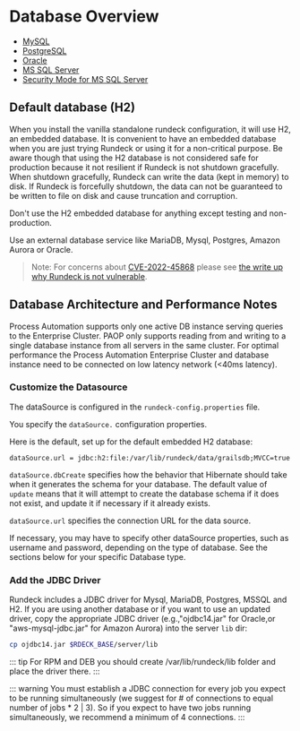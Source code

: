 # Database Overview

- [MySQL](/administration/configuration/database/mysql.md)
- [PostgreSQL](/administration/configuration/database/postgres.md)
- [Oracle](/administration/configuration/database/oracle.md)
- [MS SQL Server](/administration/configuration/database/mssql.md)
- [Security Mode for MS SQL Server](/administration/configuration/database/secure_mssql.md)

## Default database (H2)

When you install the vanilla standalone rundeck configuration, it will use H2, an embedded database.
It is convenient to have an embedded database when you are just trying Rundeck or using it for a non-critical purpose. Be aware though that using the H2 database is not considered safe for production because it not resilient if Rundeck is not shutdown gracefully. When shutdown gracefully, Rundeck can write the data (kept in memory) to disk. If Rundeck is forcefully shutdown, the data can not be guaranteed to be written to file on disk and cause truncation and corruption.

Don't use the H2 embedded database for anything except testing and non-production.

Use an external database service like MariaDB, Mysql, Postgres, Amazon Aurora or Oracle.

> Note: For concerns about [CVE-2022-45868](/history/cves/CVE-2022-45868.md) please see [the write up why Rundeck is not vulnerable](/history/cves/CVE-2022-45868.md).

## Database Architecture and Performance Notes

Process Automation supports only one active DB instance serving queries to the Enterprise Cluster. PAOP only supports reading from and writing to a single database instance from all servers in the same cluster. For optimal performance the Process Automation Enterprise Cluster and database instance need to be connected on low latency network (<40ms latency).

### Customize the Datasource

The dataSource is configured in the `rundeck-config.properties` file.

You specify the `dataSource.` configuration properties.

Here is the default, set up for the default embedded H2 database:

```properties
dataSource.url = jdbc:h2:file:/var/lib/rundeck/data/grailsdb;MVCC=true
```

`dataSource.dbCreate` specifies how the behavior that Hibernate should take when it
generates the schema for your database. The default value of `update` means that
it will attempt to create the database schema if it does not exist, and update it
if necessary if it already exists.

`dataSource.url` specifies the connection URL for the data source.

If necessary, you may have to specify other dataSource properties, such as username
and password, depending on the type of database. See the sections below
for your specific Database type.

### Add the JDBC Driver

Rundeck includes a JDBC driver for Mysql, MariaDB, Postgres, MSSQL and H2. If you are using another database or if you want to use an updated driver, copy the appropriate JDBC driver (e.g.,"ojdbc14.jar" for Oracle,or "aws-mysql-jdbc.jar" for Amazon Aurora) into the server `lib` dir:

```bash
cp ojdbc14.jar $RDECK_BASE/server/lib
```
::: tip
For RPM and DEB you should create /var/lib/rundeck/lib folder and place the driver there.
:::

::: warning
You must establish a JDBC connection for every job you expect to be running simultaneously (we suggest for # of connections to equal number of jobs * 2 | 3). So if you expect to have two jobs running simultaneously, we recommend a minimum of 4 connections.
:::
